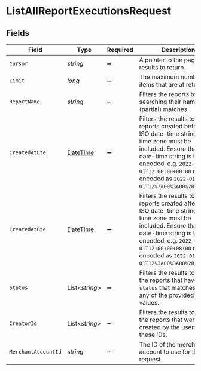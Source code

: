 # ListAllReportExecutionsRequest


## Fields

| Field                                                                                                                                                                                                                                                   | Type                                                                                                                                                                                                                                                    | Required                                                                                                                                                                                                                                                | Description                                                                                                                                                                                                                                             | Example                                                                                                                                                                                                                                                 |
| ------------------------------------------------------------------------------------------------------------------------------------------------------------------------------------------------------------------------------------------------------- | ------------------------------------------------------------------------------------------------------------------------------------------------------------------------------------------------------------------------------------------------------- | ------------------------------------------------------------------------------------------------------------------------------------------------------------------------------------------------------------------------------------------------------- | ------------------------------------------------------------------------------------------------------------------------------------------------------------------------------------------------------------------------------------------------------- | ------------------------------------------------------------------------------------------------------------------------------------------------------------------------------------------------------------------------------------------------------- |
| `Cursor`                                                                                                                                                                                                                                                | *string*                                                                                                                                                                                                                                                | :heavy_minus_sign:                                                                                                                                                                                                                                      | A pointer to the page of results to return.                                                                                                                                                                                                             | ZXhhbXBsZTE                                                                                                                                                                                                                                             |
| `Limit`                                                                                                                                                                                                                                                 | *long*                                                                                                                                                                                                                                                  | :heavy_minus_sign:                                                                                                                                                                                                                                      | The maximum number of items that are at returned.                                                                                                                                                                                                       | 20                                                                                                                                                                                                                                                      |
| `ReportName`                                                                                                                                                                                                                                            | *string*                                                                                                                                                                                                                                                | :heavy_minus_sign:                                                                                                                                                                                                                                      | Filters the reports by searching their name for (partial) matches.                                                                                                                                                                                      | My report                                                                                                                                                                                                                                               |
| `CreatedAtLte`                                                                                                                                                                                                                                          | [DateTime](https://learn.microsoft.com/en-us/dotnet/api/system.datetime?view=net-5.0)                                                                                                                                                                   | :heavy_minus_sign:                                                                                                                                                                                                                                      | Filters the results to only reports created before this ISO date-time string. The time zone must be included. Ensure that the date-time string is URL encoded, e.g. `2022-01-01T12:00:00+08:00` must be encoded as `2022-01-01T12%3A00%3A00%2B08%3A00`. | 2022-01-01T12:00:00+08:00                                                                                                                                                                                                                               |
| `CreatedAtGte`                                                                                                                                                                                                                                          | [DateTime](https://learn.microsoft.com/en-us/dotnet/api/system.datetime?view=net-5.0)                                                                                                                                                                   | :heavy_minus_sign:                                                                                                                                                                                                                                      | Filters the results to only reports created after this ISO date-time string. The time zone must be included. Ensure that the date-time string is URL encoded, e.g. `2022-01-01T12:00:00+08:00` must be encoded as `2022-01-01T12%3A00%3A00%2B08%3A00`.  | 2022-01-01T12:00:00+08:00                                                                                                                                                                                                                               |
| `Status`                                                                                                                                                                                                                                                | List<*string*>                                                                                                                                                                                                                                          | :heavy_minus_sign:                                                                                                                                                                                                                                      | Filters the results to only the reports that have a `status` that matches with any of the provided status values.                                                                                                                                       | succeeded                                                                                                                                                                                                                                               |
| `CreatorId`                                                                                                                                                                                                                                             | List<*string*>                                                                                                                                                                                                                                          | :heavy_minus_sign:                                                                                                                                                                                                                                      | Filters the results to only the reports that were created by the users with these IDs.                                                                                                                                                                  | 30362ed1-05cf-4a4c-8b4a-e76323df5f1e                                                                                                                                                                                                                    |
| `MerchantAccountId`                                                                                                                                                                                                                                     | *string*                                                                                                                                                                                                                                                | :heavy_minus_sign:                                                                                                                                                                                                                                      | The ID of the merchant account to use for this request.                                                                                                                                                                                                 | default                                                                                                                                                                                                                                                 |